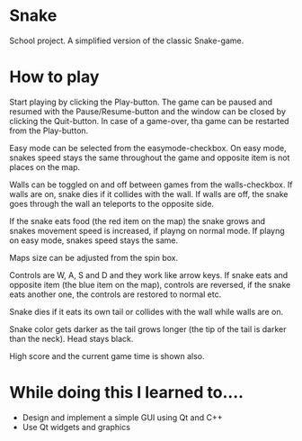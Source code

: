 # Snake
School project.  A simplified version of the classic Snake-game. 

# How to play

Start playing by clicking the Play-button. The game can be paused and resumed with the Pause/Resume-button and
the window can be closed by clicking the Quit-button. In case of a game-over, tha game can be restarted from
the Play-button.

Easy mode can be selected from the easymode-checkbox. On easy mode, snakes speed stays the same
throughout the game and opposite item is not places on the map.

Walls can be toggled on and off between games from the walls-checkbox. If walls are on, snake dies if it collides
with the wall. If walls are off, the snake goes through the wall an teleports to the opposite side.

If the snake eats food (the red item on the map) the snake grows and snakes movement speed is increased, if playng on
normal mode. If playng on easy mode, snakes speed stays the same.

Maps size can be adjusted from the spin box.

Controls are W, A, S and D and they work like arrow keys. If snake eats and opposite item (the blue item on the map),
controls are reversed, if the snake eats another one, the controls are restored to normal etc.

Snake dies if it eats its own tail or collides with the wall while walls are on.

Snake color gets darker as the tail grows longer (the tip of the tail is darker than the neck). Head stays black.

High score and the current game time is shown also.

# While doing this I learned to....
 - Design and implement a simple GUI using Qt and C++ 
 - Use Qt widgets and graphics
